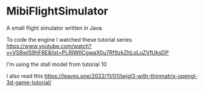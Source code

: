 # MibiFlightSimulator

A small flight simulator written in Java.

To code the engine I watched these tutorial series https://www.youtube.com/watch?v=VS8wlS9hF8E&list=PLRIWtICgwaX0u7Rf9zkZhLoLuZVfUksDP

I'm using the stall model from tutorial 10

I also read this https://leaves.one/2022/11/01/lwjgl3-with-thinmatrix-opengl-3d-game-tutorial/